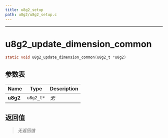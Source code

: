 ```yaml
---
title: u8g2_setup
path: u8g2/u8g2_setup.c
---
```

--------------------------------------------------
# u8g2_update_dimension_common

```c
static void u8g2_update_dimension_common(u8g2_t *u8g2)
```


## 参数表

Name | Type | Description
-----|------|--------------
**u8g2**|`u8g2_t*`| *无*

## 返回值

> *无返回值*


